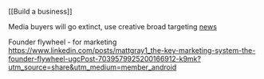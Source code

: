 [[Build a business]]

Media buyers will go extinct, use creative broad targeting [news](https://www.linkedin.com/posts/tyler-fyfe_media-buyers-wont-exist-in-the-next-5-years-activity-7036341501987061760-GCCB?utm_source=share&utm_medium=member_desktop)

Founder flywheel - for marketing
https://www.linkedin.com/posts/mattgray1_the-key-marketing-system-the-founder-flywheel-ugcPost-7039579925200166912-k9mk?utm_source=share&utm_medium=member_android